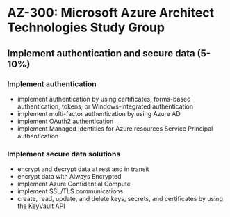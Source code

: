 # AZ-300: Microsoft Azure Architect Technologies Study Group
## Implement authentication and secure data (5-10%)

### Implement authentication
- implement authentication by using certificates, forms-based authentication, tokens, or Windows-integrated authentication
- implement multi-factor authentication by using Azure AD
- implement OAuth2 authentication
- implement Managed Identities for Azure resources Service Principal authentication

### Implement secure data solutions
- encrypt and decrypt data at rest and in transit
- encrypt data with Always Encrypted
- implement Azure Confidential Compute
- implement SSL/TLS communications
- create, read, update, and delete keys, secrets, and certificates by using the KeyVault API
